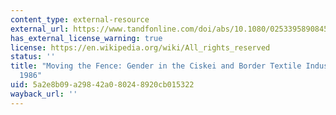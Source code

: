 ```yaml
---
content_type: external-resource
external_url: https://www.tandfonline.com/doi/abs/10.1080/02533958908458474
has_external_license_warning: true
license: https://en.wikipedia.org/wiki/All_rights_reserved
status: ''
title: "Moving the Fence: Gender in the Ciskei and Border Textile Industry, 1945\u2013\
  1986"
uid: 5a2e8b09-a298-42a0-8024-8920cb015322
wayback_url: ''
---
```

